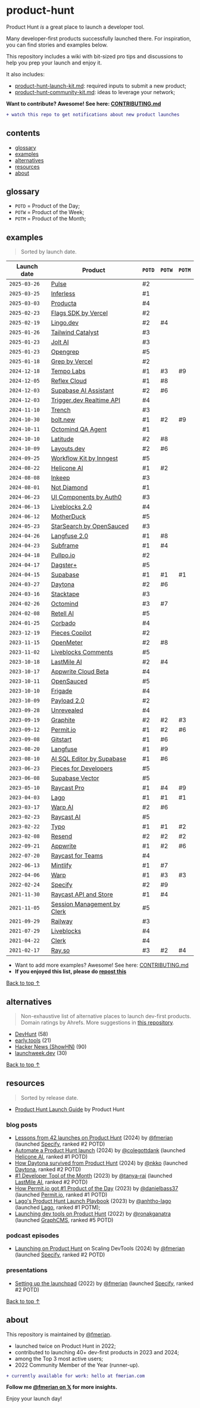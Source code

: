 # product-hunt

Product Hunt _is_ a great place to launch a developer tool.

Many developer-first products successfully launched there. For inspiration, you can find stories and examples below.

This repository includes a wiki with bit-sized pro tips and discussions to help you prep your launch and enjoy it.

It also includes:

- [product-hunt-launch-kit.md](https://git.new/meow/kit): required inputs to submit a new product;
- [product-hunt-community-kit.md](https://git.new/meow/community): ideas to leverage your network;

**Want to contribute? Awesome! See here: [CONTRIBUTING.md](https://github.com/fmerian/awesome-product-hunt/blob/main/CONTRIBUTING.md)**

```diff
+ watch this repo to get notifications about new product launches
```

## contents

- [glossary](#glossary)
- [examples](#examples)
- [alternatives](#alternatives)
- [resources](#resources)
- [about](#about)

## glossary

- `POTD` = Product of the Day;
- `POTW` = Product of the Week;
- `POTM` = Product of the Month;

## examples

> Sorted by launch date.

| Launch date | Product | `POTD` | `POTW` | `POTM` |
| ------- | ------- | ------- | ------- | ------- |
| `2025-03-26` | [Pulse](https://www.producthunt.com/posts/pulse-for-elasticsearch-and-opensearch) | #2 |
| `2025-03-25` | [Inferless](https://www.producthunt.com/posts/inferless) | #1 |
| `2025-03-03` | [Producta](https://www.producthunt.com/posts/producta-2) | #4 |
| `2025-02-23` | [Flags SDK by Vercel](https://www.producthunt.com/posts/flags-sdk-by-vercel) | #2 |
| `2025-02-19` | [Lingo.dev](https://www.producthunt.com/posts/lingodotdev) | #2 | #4 |
| `2025-01-26` | [Tailwind Catalyst](https://www.producthunt.com/posts/catalyst-6) | #3 |
| `2025-01-23` | [Jolt AI](https://www.producthunt.com/posts/usejolt-ai) | #3 |
| `2025-01-23` | [Opengrep](https://www.producthunt.com/posts/opengrep) | #5 |
| `2025-01-18` | [Grep by Vercel](https://www.producthunt.com/posts/grep-by-vercel) | #2 |
| `2024-12-18` | [Tempo Labs](https://www.producthunt.com/posts/tempo-labs) | #1 | #3 | #9 |
| `2024-12-05` | [Reflex Cloud](https://www.producthunt.com/products/reflex-5#reflex-cloud) | #1 | #8 |
| `2024-12-03` | [Supabase AI Assistant](https://www.producthunt.com/posts/supabase-ai-assistant-lw24) | #2 | #6 |
| `2024-12-03` | [Trigger.dev Realtime API](https://www.producthunt.com/posts/trigger-dev-realtime-ai-lw24) | #4 |
| `2024-11-10` | [Trench](https://www.producthunt.com/posts/trench) | #3 |
| `2024-10-30` | [bolt.new](https://www.producthunt.com/posts/bolt-new) | #1 | #2 | #9 |
| `2024-10-11` | [Octomind QA Agent](https://www.producthunt.com/posts/octomind-qa-agent) | #1 |
| `2024-10-10` | [Latitude](https://www.producthunt.com/posts/latitude-7) | #2 | #8 |
| `2024-10-09` | [Layouts.dev](https://www.producthunt.com/posts/layouts-dev) | #2 | #6 |
| `2024-09-25` | [Workflow Kit by Inngest](https://www.producthunt.com/posts/workflow-kit-by-inngest) | #5 |
| `2024-08-22` | [Helicone AI](https://www.producthunt.com/posts/helicone-ai) | #1 | #2 |
| `2024-08-08` | [Inkeep](https://www.producthunt.com/posts/inkeep) | #3 |
| `2024-08-01` | [Not Diamond](https://www.producthunt.com/posts/not-diamond) | #1 |
| `2024-06-23` | [UI Components by Auth0](https://www.producthunt.com/posts/ui-components-2) | #3 |
| `2024-06-13` | [Liveblocks 2.0](https://www.producthunt.com/posts/liveblocks-2-0) | #4 |
| `2024-06-12` | [MotherDuck](https://www.producthunt.com/posts/motherduck) | #5 |
| `2024-05-23` | [StarSearch by OpenSauced](https://www.producthunt.com/posts/starsearch) | #3 |
| `2024-04-26` | [Langfuse 2.0](https://www.producthunt.com/posts/langfuse-2-0) | #1 | #8 |
| `2024-04-23` | [Subframe](https://www.producthunt.com/posts/subframe) | #1 | #4 |
| `2024-04-18` | [Pullpo.io](https://www.producthunt.com/posts/pullpo-io-2) | #2 |
| `2024-04-17` | [Dagster+](https://www.producthunt.com/posts/dagster) | #5 |
| `2024-04-15` | [Supabase](https://www.producthunt.com/posts/supabase-b37accde-66c0-4c60-bc5c-2634afa7cfe2) | #1 | #1 | #1 |
| `2024-03-27` | [Daytona](https://www.producthunt.com/posts/daytona) | #2 | #6 |
| `2024-03-16` | [Stacktape](https://www.producthunt.com/posts/stacktape-2) | #3 |
| `2024-02-26` | [Octomind](https://www.producthunt.com/posts/octomind) | #3 | #7 |
| `2024-02-08` | [Retell AI](https://www.producthunt.com/posts/retell-ai) | #5 |
| `2024-01-25` | [Corbado](https://www.producthunt.com/posts/corbado) | #4 |
| `2023-12-19` | [Pieces Copilot](https://www.producthunt.com/posts/pieces-copilot) | #2 |
| `2023-11-15` | [OpenMeter](https://www.producthunt.com/products/openmeter#openmeter) | #2 | #8 |
| `2023-11-02` | [Liveblocks Comments](https://www.producthunt.com/posts/liveblocks-comments) | #5 |
| `2023-10-18` | [LastMile AI](https://www.producthunt.com/products/lastmile-ai#lastmile-ai) | #2 | #4 |
| `2023-10-17` | [Appwrite Cloud Beta](https://www.producthunt.com/products/appwrite#appwrite-cloud-beta) | #4 |
| `2023-10-11` | [OpenSauced](https://www.producthunt.com/products/opensauced#opensauced) | #5 |
| `2023-10-10` | [Frigade](https://www.producthunt.com/posts/frigade) | #4 |
| `2023-10-09` | [Payload 2.0](https://www.producthunt.com/posts/payload-2-0) | #2 |
| `2023-09-28` | [Unrevealed](https://www.producthunt.com/posts/unrevealed) | #4 |
| `2023-09-19` | [Graphite](https://www.producthunt.com/products/graphite-5#graphite-6) | #2 | #2 | #3 |
| `2023-09-12` | [Permit.io](https://www.producthunt.com/posts/permit-io) | #1 | #2 | #6 |
| `2023-09-08` | [Gitstart](https://www.producthunt.com/products/gitstart#gitstart) | #1 | #6 |
| `2023-08-20` | [Langfuse](https://www.producthunt.com/products/langfuse#langfuse) | #1 | #9 |
| `2023-08-10` | [AI SQL Editor by Supabase](https://www.producthunt.com/products/supabase#ai-sql-editor-by-supabase) | #1 | #6 |
| `2023-06-23` | [Pieces for Developers](https://www.producthunt.com/posts/pieces-for-developers) | #5 |
| `2023-06-08` | [Supabase Vector](https://www.producthunt.com/products/supabase#supabase-vector) | #5 |
| `2023-05-10` | [Raycast Pro](https://www.producthunt.com/products/raycast#raycast-pro) | #1 | #4 | #9 |
| `2023-04-03` | [Lago](https://www.producthunt.com/posts/lago) | #1 | #1 | #1 |
| `2023-03-17` | [Warp AI](https://www.producthunt.com/products/warp#warp-ai) | #2 | #6 |
| `2023-02-23` | [Raycast AI](https://www.producthunt.com/posts/raycast-ai) | #5 |
| `2023-02-22` | [Typo](https://www.producthunt.com/products/typo-3#typo-3) | #1 | #1 | #2 |
| `2023-02-08` | [Resend](https://www.producthunt.com/products/resend#resend-3) | #2 | #2 | #2 |
| `2022-09-21` | [Appwrite](https://www.producthunt.com/products/appwrite#appwrite-2) | #1 | #2 | #6 |
| `2022-07-20` | [Raycast for Teams](https://www.producthunt.com/posts/raycast-for-teams) | #4 |
| `2022-06-13` | [Mintlify](https://www.producthunt.com/posts/mintlify) | #1 | #7 |
| `2022-04-06` | [Warp](https://www.producthunt.com/products/warp#warp) | #1 | #3 | #3 |
| `2022-02-24` | [Specify](https://www.producthunt.com/products/specify#specify-2) | #2 | #9 |
| `2021-11-30` | [Raycast API and Store](https://www.producthunt.com/posts/raycast-api-and-store) | #1 | #4 |
| `2021-11-05` | [Session Management by Clerk](https://www.producthunt.com/products/clerkdev#session-management-by-clerk) | #5 |
| `2021-09-29` | [Railway](https://www.producthunt.com/posts/railway) | #3 |
| `2021-07-29` | [Liveblocks](https://www.producthunt.com/posts/liveblocks) | #4 |
| `2021-04-22` | [Clerk](https://www.producthunt.com/products/clerk-2#clerk-2) | #4 |
| `2021-02-17` | [Ray.so](https://www.producthunt.com/posts/ray-so) | #3 | #2 | #4 |

- Want to add more examples? Awesome! See here: [CONTRIBUTING.md](https://github.com/fmerian/awesome-product-hunt/blob/main/CONTRIBUTING.md)
- **If you enjoyed this list, please do [repost this](https://twitter.com/fmerian/status/1718968543088439685)**

[Back to top ↑](#contents)

## alternatives

> Non-exhaustive list of alternative places to launch dev-first products. Domain ratings by Ahrefs. 
> More suggestions in [this repository](https://git.new/channels). 

- [DevHunt](https://devhunt.org/) (58)
- [early.tools](https://www.early.tools/submit) (21)
- [Hacker News (ShowHN)](https://news.ycombinator.com/showhn.html) (90)
- [launchweek.dev](https://launchweek.dev/) (30)

[Back to top ↑](#contents)

## resources

> Sorted by release date.

- [Product Hunt Launch Guide](https://www.producthunt.com/launch) by Product Hunt

### blog posts

- [Lessons from 42 launches on Product Hunt](https://dev.to/fmerian/series/27917) (2024) by [@fmerian](https://github.com/fmerian) (launched [Specify](https://www.producthunt.com/products/specify#specify-2), ranked #2 POTD)
- [Automate a Product Hunt launch](https://www.helicone.ai/blog/product-hunt-automate) (2024) by [@colegottdank](https://github.com/colegottdank) (launched [Helicone AI](https://www.producthunt.com/posts/helicone-ai), ranked #1 POTD)
- [How Daytona survived from Product Hunt](https://dev.to/daytona/how-we-missed-1-on-product-hunt-but-still-won-big-1gig) (2024) by [@nkko](https://github.com/nkkko) (launched [Daytona](https://www.producthunt.com/posts/daytona), ranked #2 POTD)
- [#1 Developer Tool of the Month](https://dev.to/tanyarai/1-developer-tool-of-the-month-1o41) (2023) by [@tanya-rai](https://github.com/tanya-rai) (launched [LastMile AI](https://www.producthunt.com/products/lastmile-ai#lastmile-ai), ranked #2 POTD)
- [How Permit.io got #1 Product of the Day](https://www.permit.io/blog/producthunt-howto) (2023) by [@danielbass37](https://github.com/danielbass37) (launched [Permit.io](https://www.producthunt.com/posts/permit-io), ranked #1 POTD)
- [Lago's Product Hunt Launch Playbook](https://git.new/meow/lago) (2023) by [@anhtho-lago](https://github.com/anhtho-lago) (launched [Lago](https://www.producthunt.com/posts/lago), ranked #1 POTM);
- [Launching dev tools on Product Hunt](https://ronakganatra.com/posts/successfully-launch-dev-tools-on-producthunt) (2022) by [@ronakganatra](https://github.com/ronakganatra) (launched [GraphCMS](https://www.producthunt.com/products/graphcms#graphcms-3), ranked #5 POTD)

### podcast episodes

- [Launching on Product Hunt](https://spti.fi/meow) on Scaling DevTools (2024) by [@fmerian](https://github.com/fmerian) (launched [Specify](https://www.producthunt.com/products/specify#specify-2), ranked #2 POTD)

### presentations

- [Setting up the launchpad](https://speakerdeck.com/fmerian/product-hunt) (2022) by [@fmerian](https://github.com/fmerian) (launched [Specify](https://www.producthunt.com/products/specify#specify-2), ranked #2 POTD)

[Back to top ↑](#contents)

## about

This repository is maintained by [@fmerian](https://producthunt.com/@fmerian).

- launched twice on Product Hunt in 2022;
- contributed to launching 40+ dev-first products in 2023 and 2024;
- among the Top 3 most active users;
- 2022 Community Member of the Year (runner-up).

```diff
+ currently available for work: hello at fmerian.com
```

**Follow me [@fmerian on 𝕏](https://x.com/fmerian) for more insights.**

Enjoy your launch day!

